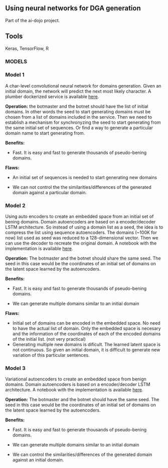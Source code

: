 ## Using neural networks for DGA generation

Part of the ai-dojo project.

## Tools

Keras, TensorFlow, R

### MODELS

### Model 1

A char-level convolutional neural network for domains generation. Given an initial domain, the network will predict the next most likely character. A plumber dockerized service is available [here](https://github.com/harpomaxx/deepDGAgen/tree/master/code/R/plumber/dgagen).

**Operation:** the botmaster and the botnet should have the list of initial domains. In other words the seed to start generating domains must be chosen from a list of domains included in the service. Then we need to establish a mechanism for synchronyzing the seed to start generating from the same initial set of sequences. Or find a way to generate a particular domain name to start generating from.

**Benefits:**

-   Fast. It is easy and fast to generate thousands of pseudo-bening domains.

**Flaws:**

-   An initial set of sequences is needed to start generating new domains

-   We can not control the the similarities/differences of the generated domain against a particular domain.

### Model 2

Using auto encoders to create an embedded space from an initial set of bening domains. Domain autoencoders are based on a encoder/decoder LSTM architecture. So instead of using a domain list as a seed, the idea is to compress the list using sequence autoencoders. The domains (\~100K for now) list used as seed was reduced to a 128-dimensional vector. Then we can use the decoder to recreate the original domain. A notebook with the implementation is available [here](https://github.com/harpomaxx/deepDGAgen/blob/master/code/R/notebooks/sequences-autoencoders.rmd).

**Operation:** The botmaster and the botnet should share the same seed. The seed in this case would be the coordinates of an initial set of domains on the latent space learned by the autoencoders.

**Benefits:**

-   Fast. It is easy and fast to generate thousands of pseudo-bening domains.

-   We can generate multiple domains similar to an initial domain

**Flaws:**

-   Initial set of domains can be encoded in the embedded space. No need to have the actual list of domain. Only the embedded space is necesary and the information of the coordinates of each of the encoded domains of the initial list. (not very practical)
-   Generating multiple new domains is dificult. The learned latent space is not continuous. So given an initial domain, it is difficult to generate new variation of this particular sentences.

### Model 3

Variational autoencoders to create an embedded space from benign domains. Domain autoencoders is based on a encoder/decoder LSTM architecture. A notebook with the implementation is available [here](https://github.com/harpomaxx/deepDGAgen/blob/master/code/R/notebooks/sequences-vae-final.rmd).

**Operation:** The botmaster and the botnet should have the same seed. The seed in this case would be the coordinates of an initial set of domains on the latent space learned by the autoencoders.

**Benefits:**

-   Fast. It is easy and fast to generate thousands of pseudo-bening domains.

-   We can generate multiple domains similar to an initial domain

-   We can control the similarities/differences of the generated domain against an initial domain.
